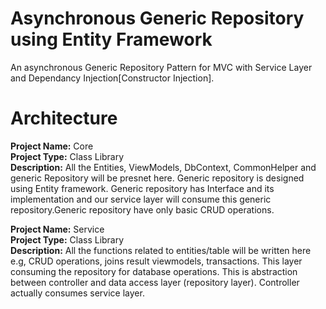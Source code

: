 # Asynchronous Generic Repository using Entity Framework
An asynchronous Generic Repository Pattern for MVC with Service Layer and Dependancy Injection[Constructor Injection].

# Architecture
**Project Name:** Core <br />
**Project Type:** Class Library <br />
**Description:** All the Entities, ViewModels, DbContext, CommonHelper and generic Repository will be presnet here. Generic repository is designed using Entity framework. Generic repository has Interface and its implementation and our service layer will consume this generic repository.Generic repository have only basic CRUD operations.


**Project Name:** Service <br />
**Project Type:** Class Library <br />
**Description:** All the functions related to entities/table will be written here e.g, CRUD operations, joins result viewmodels, transactions. This layer consuming the repository for database operations. This is abstraction between controller and data access layer (repository layer). Controller actually consumes service layer.  
